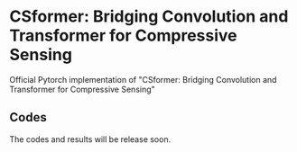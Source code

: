 # CSformer: Bridging Convolution and Transformer for Compressive Sensing
Official Pytorch implementation of "CSformer: Bridging Convolution and Transformer for Compressive Sensing" 

## Codes

The codes and results will be release soon.
